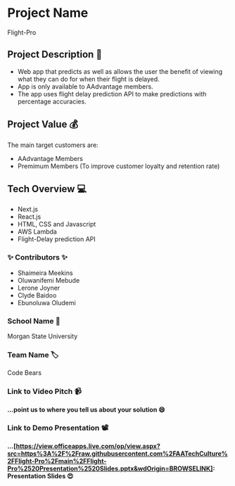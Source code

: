 
# Project Name
Flight-Pro

    
## Project Description 🤯
* Web app that predicts as well as allows the user the benefit of viewing what they can do for when their flight is delayed.
* App is only available to AAdvantage members. 
* The app uses flight delay prediction API to make predictions with percentage accuracies.
  
  
## Project Value 💰
The main target customers are:
* AAdvantage Members
* Premimum Members
  (To improve customer loyalty and retention rate)

  

## Tech Overview 💻
* Next.js
* React.js
* HTML, CSS and Javascript
* AWS Lambda
* Flight-Delay prediction API


### ✨ Contributors ✨
* Shaimeira Meekins
* Oluwanifemi Mebude
* Lerone Joyner
* Clyde Baidoo
* Ebunoluwa Oludemi

  
### School Name 🏫
Morgan State University


### Team Name 🏷
Code Bears

### Link to Video Pitch 📹
**...point us to where you tell us about your solution 😄**

### Link to Demo Presentation 📽
**...[https://view.officeapps.live.com/op/view.aspx?src=https%3A%2F%2Fraw.githubusercontent.com%2FAATechCulture%2FFlight-Pro%2Fmain%2FFlight-Pro%2520Presentation%2520Slides.pptx&wdOrigin=BROWSELINK]: Presentation Slides 😍**



